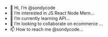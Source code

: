 - 👋 Hi, I’m @sondycode
- 👀 I’m interested in JS React Node Mern...
- 🌱 I’m currently learning API...
- 💞️ I’m looking to collaborate on ecommerce ...
- 📫 How to reach me @sondycode...

<!---
sondycode/sondycode is a ✨ special ✨ repository because its `README.md` (this file) appears on your GitHub profile.
You can click the Preview link to take a look at your changes.
--->

